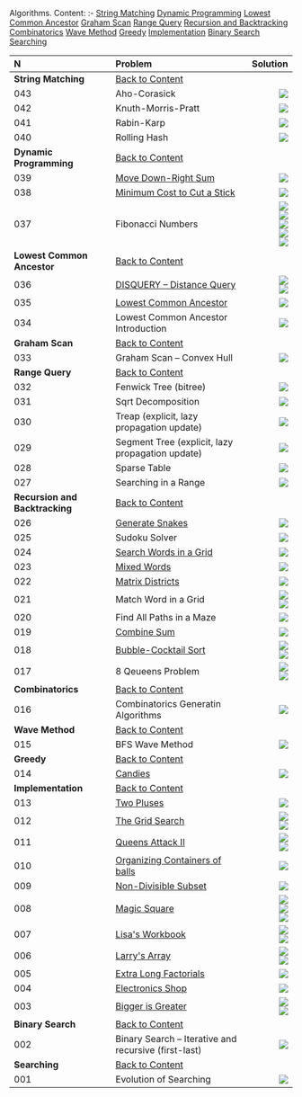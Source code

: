 [<a name="content">Algorithms. Content:</a>](#content)
:-
[String Matching](#str-matching)
[Dynamic Programming](#dp)
[Lowest Common Ancestor](#lca)
[Graham Scan](#graham-scan)
[Range Query](#range-query)
[Recursion and Backtracking](#rec-and-backtracking)
[Combinatorics](#combinatorics)
[Wave Method](#wave-method)
[Greedy](#greedy)
[Implementation](#implementation)
[Binary Search](#binary-search)
[Searching](#searching)
  
N|Problem|Solution|
:-|:-|-:
<a name="str-matching">**String Matching**</a>|[Back to Content](#content)
043|Aho-Corasick|[![](https://img.shields.io/badge/Solution-C%2B%2B-red)](https://github.com/andy489/Data_Structures_and_Algorithms/blob/master/3%20%E2%80%93%20Algorithms/String%20matching/Aho-Corasick.cpp)
042|Knuth-Morris-Pratt|[![](https://img.shields.io/badge/Solution-C%2B%2B-red)](https://github.com/andy489/Data_Structures_and_Algorithms/blob/master/3%20%E2%80%93%20Algorithms/String%20matching/Knuth-Moris-Pratt%20(KMP).cpp)
041|Rabin-Karp|[![](https://img.shields.io/badge/Solution-C%2B%2B-red)](https://github.com/andy489/Data_Structures_and_Algorithms/blob/master/3%20%E2%80%93%20Algorithms/String%20matching/Rabin-Karp.cpp)
040|Rolling Hash|[![](https://img.shields.io/badge/Solution-C%2B%2B-red)](https://github.com/andy489/Data_Structures_and_Algorithms/blob/master/3%20%E2%80%93%20Algorithms/String%20matching/Rolling-Hash.cpp)
<a name="dp">**Dynamic Programming**</a>|[Back to Content](#content)
039|[Move Down-Right Sum](https://github.com/andy489/Data_Structures_and_Algorithms/blob/master/3%20%E2%80%93%20Algorithms/Dynamic%20programming/Move%20Down-Right%20Sum.pdf)|[![](https://img.shields.io/badge/Solution-C%2B%2B-red)](https://github.com/andy489/Data_Structures_and_Algorithms/blob/master/3%20%E2%80%93%20Algorithms/Dynamic%20programming/Move%20Down-Right%20Sum.cpp)
038|[Minimum Cost to Cut a Stick](https://github.com/andy489/Data_Structures_and_Algorithms/blob/master/3%20%E2%80%93%20Algorithms/Dynamic%20programming/Minimum%20Cost%20to%20Cut%20a%20Stick.pdf)|[![](https://img.shields.io/badge/Solution-C%2B%2B-red)](https://github.com/andy489/Data_Structures_and_Algorithms/blob/master/3%20%E2%80%93%20Algorithms/Dynamic%20programming/Minimum%20Cost%20to%20Cut%20a%20Stick.cpp)
037|Fibonacci Numbers|[![](https://img.shields.io/badge/Solution%E2%80%931%20(no%20memoization)-C%2B%2B-red)](https://github.com/andy489/Data_Structures_and_Algorithms/blob/master/3%20%E2%80%93%20Algorithms/Dynamic%20programming/Fibonacci%20number%E2%80%931%20(recursive%2C%20no%20memoization).cpp)<br>[![](https://img.shields.io/badge/Solution%E2%80%932%20(memoization)-C%2B%2B-red)](https://github.com/andy489/Data_Structures_and_Algorithms/blob/master/3%20%E2%80%93%20Algorithms/Dynamic%20programming/Fibonacci%20number%E2%80%932%20(recursive%2C%20memoization).cpp)<br>[![](https://img.shields.io/badge/Solution%E2%80%933%20(iterative)-C%2B%2B-red)](https://github.com/andy489/Data_Structures_and_Algorithms/blob/master/3%20%E2%80%93%20Algorithms/Dynamic%20programming/Fibonacci%20number%E2%80%933%20(iterative).cpp)<br>[![](https://img.shields.io/badge/Solution%E2%80%934%20(matrix)-C%2B%2B-red)](https://github.com/andy489/Data_Structures_and_Algorithms/blob/master/3%20%E2%80%93%20Algorithms/Dynamic%20programming/Fibonacci%20number%E2%80%934%20(matrix).cpp)<br>[![](https://img.shields.io/badge/Solution%E2%80%935%20(formula)-C%2B%2B-red)](https://github.com/andy489/Data_Structures_and_Algorithms/blob/master/3%20%E2%80%93%20Algorithms/Dynamic%20programming/Fibonacci%20number%E2%80%935%20(formula).cpp)
<a name="lca">**Lowest Common Ancestor**</a>|[Back to Content](#content)
036|[DISQUERY – Distance Query](https://github.com/andy489/Data_Structures_and_Algorithms/blob/master/3%20%E2%80%93%20Algorithms/Lowest%20common%20ancestor/DISQUERY%20%E2%80%93%20Distance%20Query.pdf)|[![](https://img.shields.io/badge/Solutions%E2%80%931%20(jump%20pointers)-C%2B%2B-red)](https://github.com/andy489/Data_Structures_and_Algorithms/blob/master/3%20%E2%80%93%20Algorithms/Lowest%20common%20ancestor/DISQUERY%20%E2%80%93%20Distance%20Query%E2%80%931%20(jump%20pointers).cpp)<br>[![](https://img.shields.io/badge/Solutions%E2%80%932-C%2B%2B-red)](https://github.com/andy489/Data_Structures_and_Algorithms/blob/master/3%20%E2%80%93%20Algorithms/Lowest%20common%20ancestor/DISQUERY%20%E2%80%93%20Distance%20Query%E2%80%932.cpp)
035|[Lowest Common Ancestor](https://github.com/andy489/Data_Structures_and_Algorithms/blob/master/3%20%E2%80%93%20Algorithms/Lowest%20common%20ancestor/LCA%20%E2%80%93%20Lowest%20Common%20Ancestor.pdf)|[![](https://img.shields.io/badge/Solution-C%2B%2B-red)](https://github.com/andy489/Data_Structures_and_Algorithms/blob/master/3%20%E2%80%93%20Algorithms/Lowest%20common%20ancestor/LCA%20%E2%80%93%20Lowest%20Common%20Ancestor.cpp)
034|Lowest Common Ancestor Introduction|[![](https://img.shields.io/badge/Introduction-C%2B%2B-red)](https://github.com/andy489/Data_Structures_and_Algorithms/blob/master/3%20%E2%80%93%20Algorithms/Lowest%20common%20ancestor/Lowest%20Common%20Ancestor%20(LCA)%20Algorithm.pdf)
<a name="graham-scan">**Graham Scan**</a>|[Back to Content](#content)
033|Graham Scan – Convex Hull|[![](https://img.shields.io/badge/Solution-C%2B%2B-red)](https://github.com/andy489/Data_Structures_and_Algorithms/blob/master/3%20%E2%80%93%20Algorithms/Graham%20scan/Convex%20Hull%20%E2%80%93%20Graham%20scan.cpp)
<a name="range-query">**Range Query**</a>|[Back to Content](#content)
032|Fenwick Tree (bitree)|[![](https://img.shields.io/badge/Solution-C%2B%2B-red)](https://github.com/andy489/Data_Structures_and_Algorithms/blob/master/3%20%E2%80%93%20Algorithms/Range%20Query/Fenwick%20Tree%20(bitree).cpp)
031|Sqrt Decomposition|[![](https://img.shields.io/badge/Solution-C%2B%2B-red)](https://github.com/andy489/Data_Structures_and_Algorithms/blob/master/3%20%E2%80%93%20Algorithms/Range%20Query/Sqrt%20decomposition.cpp)
030|Treap (explicit, lazy propagation update)|[![](https://img.shields.io/badge/Solution-C%2B%2B-red)](https://github.com/andy489/Data_Structures_and_Algorithms/blob/master/3%20%E2%80%93%20Algorithms/Range%20Query/Treap%20(explicit%2C%20lazy%20prop%20update).cpp)
029|Segment Tree (explicit, lazy propagation update)|[![](https://img.shields.io/badge/Solution-C%2B%2B-red)](https://github.com/andy489/Data_Structures_and_Algorithms/blob/master/3%20%E2%80%93%20Algorithms/Range%20Query/Segment%20Tree%20(explicit%2C%20lazy%20prop%20update).cpp)
028|Sparse Table|[![](https://img.shields.io/badge/Solution-C%2B%2B-red)](https://github.com/andy489/Data_Structures_and_Algorithms/blob/master/3%20%E2%80%93%20Algorithms/Range%20Query/Sparse%20table.cpp)
027|Searching in a Range|[![](https://img.shields.io/badge/Lecture-pdf-yellow)](https://github.com/andy489/Data_Structures_and_Algorithms/blob/master/3%20%E2%80%93%20Algorithms/Range%20Query/Range%20Searching.pdf)
<a name="rec-and-backtracking">**Recursion and Backtracking**</a>|[Back to Content](#content)
026|[Generate Snakes](https://github.com/andy489/Data_Structures_and_Algorithms/blob/master/3%20%E2%80%93%20Algorithms/Recursion%20and%20Backtracking/Generate%20snakes/Generate%20snakes.pdf)|[![](https://img.shields.io/badge/Solution-C%2B%2B-red)](https://github.com/andy489/Data_Structures_and_Algorithms/blob/master/3%20%E2%80%93%20Algorithms/Recursion%20and%20Backtracking/Generate%20snakes/Generate%20snakes.cpp)
025|Sudoku Solver|[![](https://img.shields.io/badge/Solution-C%2B%2B-red)](https://github.com/andy489/Data_Structures_and_Algorithms/blob/master/3%20%E2%80%93%20Algorithms/Recursion%20and%20Backtracking/Sudoku%20/Sudoku%20solver.cpp)
024|[Search Words in a Grid](https://github.com/andy489/Data_Structures_and_Algorithms/blob/master/3%20%E2%80%93%20Algorithms/Recursion%20and%20Backtracking/Search%20words%20in%20a%20grid/Search%20words%20in%20a%20grid.pdf)|[![](https://img.shields.io/badge/Solution-C%2B%2B-red)](https://github.com/andy489/Data_Structures_and_Algorithms/blob/master/3%20%E2%80%93%20Algorithms/Recursion%20and%20Backtracking/Search%20words%20in%20a%20grid/Search%20words%20in%20a%20grid.cpp)
023|[Mixed Words](https://github.com/andy489/Data_Structures_and_Algorithms/blob/master/3%20%E2%80%93%20Algorithms/Recursion%20and%20Backtracking/Mixed%20words/Mixed%20Words.pdf)|[![](https://img.shields.io/badge/Solution-C%2B%2B-red)](https://github.com/andy489/Data_Structures_and_Algorithms/blob/master/3%20%E2%80%93%20Algorithms/Recursion%20and%20Backtracking/Mixed%20words/Mixed%20words.cpp)
022|[Matrix Districts](https://github.com/andy489/Data_Structures_and_Algorithms/blob/master/3%20%E2%80%93%20Algorithms/Recursion%20and%20Backtracking/Matrix%20Districts/Matrix%20Districts.pdf)|[![](https://img.shields.io/badge/Solution-C%2B%2B-red)](https://github.com/andy489/Data_Structures_and_Algorithms/blob/master/3%20%E2%80%93%20Algorithms/Recursion%20and%20Backtracking/Matrix%20Districts/Matrix%20Distincts.cpp)
021|Match Word in a Grid|[![](https://img.shields.io/badge/Solution%E2%80%931%20(backtrack)-C%2B%2B-red)](https://github.com/andy489/Data_Structures_and_Algorithms/blob/master/3%20%E2%80%93%20Algorithms/Recursion%20and%20Backtracking/Match%20word%20in%20a%20grid/Match%20word%20in%20a%20grid%E2%80%931%20(backtrack).cpp)<br>[![](https://img.shields.io/badge/Solution%E2%80%932%20(backtrack%20in%20a%20trie)-C%2B%2B-red)](https://github.com/andy489/Data_Structures_and_Algorithms/blob/master/3%20%E2%80%93%20Algorithms/Recursion%20and%20Backtracking/Match%20word%20in%20a%20grid/Match%20word%20in%20a%20grid%E2%80%932%20(backtrack%20in%20a%20trie).cpp)
020|Find All Paths in a Maze|[![](https://img.shields.io/badge/Solution-C%2B%2B-red)](https://github.com/andy489/Data_Structures_and_Algorithms/blob/master/3%20%E2%80%93%20Algorithms/Recursion%20and%20Backtracking/Find%20all%20paths%20in%20a%20maze/Find%20all%20paths%20in%20a%20maze.cpp)
019|[Combine Sum](https://github.com/andy489/Data_Structures_and_Algorithms/blob/master/3%20%E2%80%93%20Algorithms/Recursion%20and%20Backtracking/Combine%20sum/Combine%20Sum.pdf)|[![](https://img.shields.io/badge/Solution-C%2B%2B-red)](https://github.com/andy489/Data_Structures_and_Algorithms/blob/master/3%20%E2%80%93%20Algorithms/Recursion%20and%20Backtracking/Combine%20sum/Combine%20sum.cpp)
018|[Bubble-Cocktail Sort](https://github.com/andy489/Data_Structures_and_Algorithms/blob/master/3%20%E2%80%93%20Algorithms/Recursion%20and%20Backtracking/Bubble-Cocktail%20sort/Bubble-Cocktail%20Sort.pdf)|[![](https://img.shields.io/badge/Solution%20(bubble%20sort)-C%2B%2B-red)](https://github.com/andy489/Data_Structures_and_Algorithms/blob/master/3%20%E2%80%93%20Algorithms/Recursion%20and%20Backtracking/Bubble-Cocktail%20sort/Bubble%20sort.cpp)<br>[![](https://img.shields.io/badge/Solution%20(cocktail%20sort)-C%2B%2B-red)](https://github.com/andy489/Data_Structures_and_Algorithms/blob/master/3%20%E2%80%93%20Algorithms/Recursion%20and%20Backtracking/Bubble-Cocktail%20sort/Cocktail%20sort.cpp)
017|8 Qeueens Problem|[![](https://img.shields.io/badge/Solution%E2%80%931-C%2B%2B-red)](https://github.com/andy489/Data_Structures_and_Algorithms/blob/master/3%20%E2%80%93%20Algorithms/Recursion%20and%20Backtracking/8%20Queens%20Problem/8%20Queens%20Problem.cpp)<br>[![](https://img.shields.io/badge/Solution%E2%80%932%20(optimized)-C%2B%2B-red)](https://github.com/andy489/Data_Structures_and_Algorithms/blob/master/3%20%E2%80%93%20Algorithms/Recursion%20and%20Backtracking/8%20Queens%20Problem/8%20Queens%20Problem%20(optimized).cpp)
<a name="combinatorics">**Combinatorics**</a>|[Back to Content](#content)
016|Combinatorics Generatin Algorithms|[![](https://img.shields.io/badge/Solution-C%2B%2B-red)](https://github.com/andy489/Data_Structures_and_Algorithms/blob/master/3%20%E2%80%93%20Algorithms/Combinatorics/Combinatorics.md)
<a name="wave-method">**Wave Method**</a>|[Back to Content](#content)
015|BFS Wave Method|[![](https://img.shields.io/badge/Solution-C%2B%2B-red)](https://github.com/andy489/Data_Structures_and_Algorithms/blob/master/3%20%E2%80%93%20Algorithms/Wave%20method%20(bfs)/Wave%20method%20(bfs).cpp)
<a name="greedy">**Greedy**</a>|[Back to Content](#content)
014|[Candies](https://github.com/andy489/Data_Structures_and_Algorithms/blob/master/3%20%E2%80%93%20Algorithms/Greedy/Candies.pdf)|[![](https://img.shields.io/badge/Solution-C%2B%2B-red)](https://github.com/andy489/Data_Structures_and_Algorithms/blob/master/3%20%E2%80%93%20Algorithms/Greedy/Candies.cpp)
<a name="implementation">**Implementation**</a>|[Back to Content](#content)
013|[Two Pluses](https://github.com/andy489/Data_Structures_and_Algorithms/blob/master/3%20%E2%80%93%20Algorithms/Implementation/Two%20pluses.pdf)|[![](https://img.shields.io/badge/Solution-C%2B%2B-red)](https://github.com/andy489/Data_Structures_and_Algorithms/blob/master/3%20%E2%80%93%20Algorithms/Implementation/Two%20pluses.cpp)
012|[The Grid Search](https://github.com/andy489/Data_Structures_and_Algorithms/blob/master/3%20%E2%80%93%20Algorithms/Implementation/The%20grid%20search.pdf)|[![](https://img.shields.io/badge/Solution%E2%80%931-C%2B%2B-red)](https://github.com/andy489/Data_Structures_and_Algorithms/blob/master/3%20%E2%80%93%20Algorithms/Implementation/The%20grid%20search%E2%80%931.cpp)<br>[![](https://img.shields.io/badge/Solution%E2%80%932-C%2B%2B-red)](https://github.com/andy489/Data_Structures_and_Algorithms/blob/master/3%20%E2%80%93%20Algorithms/Implementation/The%20grid%20search%E2%80%932.cpp)
011|[Queens Attack II](https://github.com/andy489/Data_Structures_and_Algorithms/blob/master/3%20%E2%80%93%20Algorithms/Implementation/Queens%20attack%202.pdf)|[![](https://img.shields.io/badge/Solution%E2%80%931%20(bfs)-C%2B%2B-red)](https://github.com/andy489/Data_Structures_and_Algorithms/blob/master/3%20%E2%80%93%20Algorithms/Implementation/Queens%20attack%202%E2%80%931%20(bfs).cpp)<br>[![](https://img.shields.io/badge/Solution%E2%80%932%20(dfs)-C%2B%2B-red)](https://github.com/andy489/Data_Structures_and_Algorithms/blob/master/3%20%E2%80%93%20Algorithms/Implementation/Queens%20attack%202%E2%80%932%20(dfs).cpp)
010|[Organizing Containers of balls](https://github.com/andy489/Data_Structures_and_Algorithms/blob/master/3%20%E2%80%93%20Algorithms/Implementation/Organizing%20Containers%20of%20Balls.pdf)|[![](https://img.shields.io/badge/Solution-C%2B%2B-red)](https://github.com/andy489/Data_Structures_and_Algorithms/blob/master/3%20%E2%80%93%20Algorithms/Implementation/Organizing%20Containers%20of%20Balls.cpp)
009|[Non-Divisible Subset](https://github.com/andy489/Data_Structures_and_Algorithms/blob/master/3%20%E2%80%93%20Algorithms/Implementation/Non-divisible%20subset.pdf)|[![](https://img.shields.io/badge/Solution-C%2B%2B-red)](https://github.com/andy489/Data_Structures_and_Algorithms/blob/master/3%20%E2%80%93%20Algorithms/Implementation/Non-divisible%20subset.cpp)
008|[Magic Square](https://github.com/andy489/Data_Structures_and_Algorithms/blob/master/3%20%E2%80%93%20Algorithms/Implementation/Magic%20Square%20Forming.pdf)|[![](https://img.shields.io/badge/Solution%E2%80%931-C%2B%2B-red)](https://github.com/andy489/Data_Structures_and_Algorithms/blob/master/3%20%E2%80%93%20Algorithms/Implementation/Magic%20Square%20Forming%E2%80%931.cpp)<br>[![](https://img.shields.io/badge/Solution%E2%80%932-C%2B%2B-red)](https://github.com/andy489/Data_Structures_and_Algorithms/blob/master/3%20%E2%80%93%20Algorithms/Implementation/Magic%20Square%20Forming%E2%80%932.cpp)<br>[![](https://img.shields.io/badge/Solution%E2%80%933-C%2B%2B-red)](https://github.com/andy489/Data_Structures_and_Algorithms/blob/master/3%20%E2%80%93%20Algorithms/Implementation/Magic%20Square%20Forming%E2%80%933.cpp)
007|[Lisa's Workbook](https://github.com/andy489/Data_Structures_and_Algorithms/blob/master/3%20%E2%80%93%20Algorithms/Implementation/Lisa%20workbook.pdf)|[![](https://img.shields.io/badge/Solution%E2%80%931-C%2B%2B-red)](https://github.com/andy489/Data_Structures_and_Algorithms/blob/master/3%20%E2%80%93%20Algorithms/Implementation/Lisa%20workbook%E2%80%931.cpp)<br>[![](https://img.shields.io/badge/Solution%E2%80%932-C%2B%2B-red)](https://github.com/andy489/Data_Structures_and_Algorithms/blob/master/3%20%E2%80%93%20Algorithms/Implementation/Lisa%20workbook%E2%80%932.cpp)
006|[Larry's Array](https://github.com/andy489/Data_Structures_and_Algorithms/blob/master/3%20%E2%80%93%20Algorithms/Implementation/Larrys%20array.pdf)|[![](https://img.shields.io/badge/Solution%E2%80%931%20(slow)-C%2B%2B-red)](https://github.com/andy489/Data_Structures_and_Algorithms/blob/master/3%20%E2%80%93%20Algorithms/Implementation/Larrys%20array%E2%80%931%20(slow).cpp)<br>[![](https://img.shields.io/badge/Solution%E2%80%932%20(fast)-C%2B%2B-red)](https://github.com/andy489/Data_Structures_and_Algorithms/blob/master/3%20%E2%80%93%20Algorithms/Implementation/Larrys%20array%E2%80%932%20(fast).cpp)
005|[Extra Long Factorials](https://github.com/andy489/Data_Structures_and_Algorithms/blob/master/3%20%E2%80%93%20Algorithms/Implementation/Extra%20Long%20Factorials.pdf)|[![](https://img.shields.io/badge/Solution-C%2B%2B-red)](https://github.com/andy489/Data_Structures_and_Algorithms/blob/master/3%20%E2%80%93%20Algorithms/Implementation/Extra%20Long%20Factorials.cpp)
004|[Electronics Shop](https://github.com/andy489/Data_Structures_and_Algorithms/blob/master/3%20%E2%80%93%20Algorithms/Implementation/Electronics%20shop.pdf)|[![](https://img.shields.io/badge/Solution-C%2B%2B-red)](https://github.com/andy489/Data_Structures_and_Algorithms/blob/master/3%20%E2%80%93%20Algorithms/Implementation/Electronics%20shop.cpp)
003|[Bigger is Greater](https://github.com/andy489/Data_Structures_and_Algorithms/blob/master/3%20%E2%80%93%20Algorithms/Implementation/Bigger%20is%20Greater.pdf)|[![](https://img.shields.io/badge/Solution%E2%80%931%20(binary%20search)-C%2B%2B-red)](https://github.com/andy489/Data_Structures_and_Algorithms/blob/master/3%20%E2%80%93%20Algorithms/Implementation/Bigger%20is%20Greater%E2%80%931%20(bin%20search).cpp)<br>[![](https://img.shields.io/badge/Solution%20(build--in%20func)-C%2B%2B-red)](https://github.com/andy489/Data_Structures_and_Algorithms/blob/master/3%20%E2%80%93%20Algorithms/Implementation/Bigger%20is%20Greater%E2%80%932%20(build-in%20func).cpp)
<a name="binary-search">**Binary Search**</a>|[Back to Content](#content)|
002|Binary Search – Iterative and recursive (first-last)|[![](https://img.shields.io/badge/Solution-C%2B%2B-red)](https://github.com/andy489/Data_Structures_and_Algorithms/blob/master/3%20%E2%80%93%20Algorithms/Binary%20search/Binary%20search.cpp)
<a name="searching">**Searching**</a>|[Back to Content](#content)|
001|Evolution of Searching|[![](https://img.shields.io/badge/Solution-C%2B%2B-red)](https://github.com/andy489/Data_Structures_and_Algorithms/tree/master/3%20%E2%80%93%20Algorithms/Searching)
